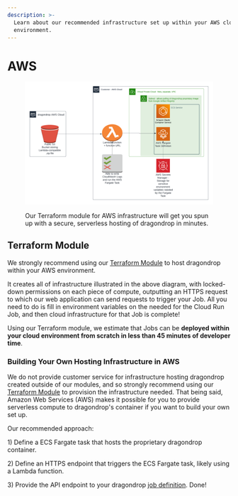 ```yaml
---
description: >-
  Learn about our recommended infrastructure set up within your AWS cloud
  environment.
---
```


# AWS

<figure><img src="../../.gitbook/assets/2023-03-05 AWS Infrastructure Module.png" alt=""><figcaption><p>Our Terraform module for AWS infrastructure will get you spun up with a secure, serverless hosting of dragondrop in minutes.</p></figcaption></figure>

## Terraform Module

We strongly recommend using our [Terraform Module](https://registry.terraform.io/modules/dragondrop-cloud/dragondrop-compute/aws/latest) to host dragondrop within your AWS environment.

It creates all of infrastructure illustrated in the above diagram, with locked-down permissions on each piece of compute, outputting an HTTPS request to which our web application can send requests to trigger your Job. All you need to do is fill in environment variables on the needed for the Cloud Run Job, and then cloud infrastructure for that Job is complete!

Using our Terraform module, we estimate that Jobs can be **deployed within your cloud environment from scratch in less than 45 minutes of developer time**.

### Building Your Own Hosting Infrastructure in AWS

We do not provide customer service for infrastructure hosting dragondrop created outside of our modules, and so strongly recommend using our [Terraform Module](https://registry.terraform.io/modules/dragondrop-cloud/dragondrop-compute/aws/latest) to provision the infrastructure needed. That being said, Amazon Web Services (AWS) makes it possible for you to provide serverless compute to dragondrop's container if you want to build your own set up.&#x20;

Our recommended approach:

1\) Define a ECS Fargate task that hosts the proprietary dragondrop container.

2\) Define an HTTPS endpoint that triggers the ECS Fargate task, likely using a Lambda function.

3\) Provide the API endpoint to your dragondrop [job definition](../../getting-started/jobs/creating-a-job.md). Done!
